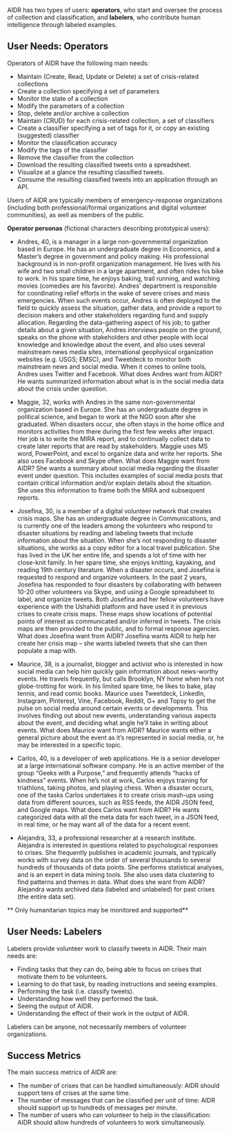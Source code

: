 AIDR has two types of users: **operators**, who start and oversee the process of collection and classification, and **labelers**, who contribute human intelligence through labeled examples.

## User Needs: Operators

Operators of AIDR have the following main needs:

* Maintain (Create, Read, Update or Delete) a set of crisis-related collections
 * Create a collection specifying a set of parameters
 * Monitor the state of a collection
 * Modify the parameters of a collection
 * Stop, delete and/or archive a collection
* Maintain (CRUD) for each crisis-related collection, a set of classifiers
 * Create a classifier specifying a set of tags for it, or copy an existing (suggested) classifier
 * Monitor the classification accuracy
 * Modify the tags of the classifier
 * Remove the classifier from the collection
* Download the resulting classified tweets onto a spreadsheet.
* Visualize at a glance the resulting classified tweets.
* Consume the resulting classified tweets into an application through an API.

Users of AIDR are typically members of emergency-response organizations (including both professional/formal organizations and digital volunteer communities), as well as members of the public.

**Operator personas** (fictional characters describing prototypical users):

* Andres, 40, is a manager in a large non-governmental organization based in Europe. He has an undergraduate degree in Economics, and a Master’s degree in government and policy making. His professional background is in non-profit organization management. He lives with his wife and two small children in a large apartment, and often rides his bike to work. In his spare time, he enjoys baking, trail running, and watching movies (comedies are his favorite). Andres’ department is responsible for coordinating relief efforts in the wake of severe crises and mass emergencies. When such events occur, Andres is often deployed to the field to quickly assess the situation, gather data, and provide a report to decision makers and other stakeholders regarding fund and supply allocation. Regarding the data-gathering aspect of his job; to gather details about a given situation, Andres interviews people on the ground, speaks on the phone with stakeholders and other people with local knowledge and knowledge about the event, and also uses several mainstream news media sites, international geophysical organization websites (e.g. USGS; EMSC), and Tweetdeck to monitor both mainstream news and social media.
 When it comes to online tools, Andres uses Twitter and Facebook. What does Andres want from AIDR? He wants summarized information about what is in the social media data about the crisis under question.

* Maggie, 32, works with Andres in the same non-governmental organization based in Europe. She has an undergraduate degree in political science, and began to work at the NGO soon after she graduated. When disasters occur, she often stays in the home office and monitors activities from there during the first few weeks after impact. Her job is to write the MIRA report, and to continually collect data to create later reports that are read by stakeholders.
 Maggie uses MS word, PowerPoint, and excel to organize data and write her reports. She also uses Facebook   and Skype often.
 What does Maggie want from AIDR?
 She wants a summary about social media regarding the disaster event under question. This includes examples of social media posts that contain critical information and/or explain details about the situation. She uses this information to frame both the MIRA and subsequent reports.
 
* Josefina, 30, is a member of a digital volunteer network that creates crisis maps. She has an undergraduate degree in Communications, and is currently one of the leaders among the volunteers who respond to disaster situations by reading and labeling tweets that include information about the situation.  When she’s not responding to disaster situations, she works as a copy editor for a local travel publication. She has lived in the UK her entire life, and spends a lot of time with her close-knit family. In her spare time, she enjoys knitting, kayaking, and reading 19th century literature.
 When a disaster occurs, and Josefina is requested to respond and organize volunteers. In the past 2 years, Josefina has responded to four disasters by collaborating with between 10-20 other volunteers via Skype, and using a Google spreadsheet to label, and organize tweets. Both Josefina and her fellow volunteers have experience with the Ushahidi platform and have used it in previous crises to create crisis maps. These maps show locations of potential points of interest as communicated and/or inferred in tweets. The crisis maps are then provided to the public, and to formal response agencies.
 What does Josefina want from AIDR? Josefina wants AIDR to help her create her crisis map – she wants labeled tweets that she can then populate a map with.

* Maurice, 38, is a journalist, blogger and activist who is interested in how social media can help him quickly gain information about news-worthy events. He travels frequently, but calls Brooklyn, NY home when he’s not globe-trotting for work. In his limited spare time, he likes to bake, play tennis, and read comic books.
 Maurice uses Tweetdeck, LinkedIn, Instagram, Pinterest, Vine, Facebook, Reddit, G+ and Topsy to get the pulse on social media around certain events or developments. This involves finding out about new events, understanding various aspects about the event, and deciding what angle he’ll take in writing about events.
 What does Maurice want from AIDR? Maurice wants either a general picture about the event as it’s represented in social media, or, he may be interested in a specific topic.
 
* Carlos, 40, is a developer of web applications. He is a senior developer at a large international software company. He is an active member of the group “Geeks with a Purpose,” and frequently attends “hacks of kindness” events. When he’s not at work, Carlos enjoys training for triathlons, taking photos, and playing chess.
 When a disaster occurs, one of the tasks Carlos undertakes it to create crisis mash-ups using data from different sources, such as RSS feeds, the AIDR JSON feed, and Google maps.
 What does Carlos want from AIDR?
 He wants categorized data with all the meta data for each tweet, in a JSON feed, in real time, or he may want all of the data for a recent event.
 
* Alejandra, 33, a professional researcher at a research institute.
 Alejandra is interested in questions related to psychological responses to crises. She frequently publishes in academic journals, and typically works with survey data on the order of several thousands to several hundreds of thousands of data points. She performs statistical analyses, and is an expert in data mining tools. She also uses data clustering to find patterns and themes in data.
 What does she want from AIDR? Alejandra wants archived data (labeled and unlabeled) for past crises (the entire data set).

** Only humanitarian topics may be monitored and supported**

## User Needs: Labelers

Labelers provide volunteer work to classify tweets in AIDR. Their main needs are:

* Finding tasks that they can do, being able to focus on crises that motivate them to be volunteers.
* Learning to do that task, by reading instructions and seeing examples.
* Performing the task (i.e. classify tweets).
* Understanding how well they performed the task.
* Seeing the output of AIDR.
* Understanding the effect of their work in the output of AIDR.

Labelers can be anyone, not necessarily members of volunteer organizations.

## Success Metrics

The main success metrics of AIDR are:

* The number of crises that can be handled simultaneously: AIDR should support tens of crises at the same time.
* The number of messages that can be classified per unit of time: AIDR should support up to hundreds of messages per minute.
* The number of users who can volunteer to help in the classification: AIDR should allow hundreds of volunteers to work simultaneously.


